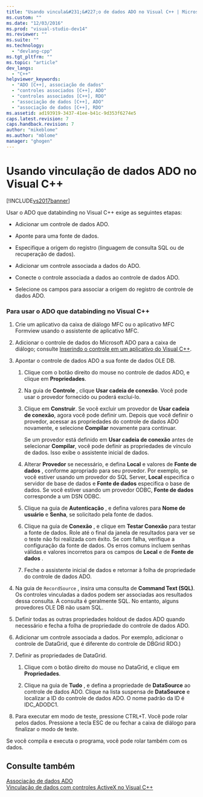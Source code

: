 ```yaml
---
title: "Usando vincula&#231;&#227;o de dados ADO no Visual C++ | Microsoft Docs"
ms.custom: ""
ms.date: "12/03/2016"
ms.prod: "visual-studio-dev14"
ms.reviewer: ""
ms.suite: ""
ms.technology: 
  - "devlang-cpp"
ms.tgt_pltfrm: ""
ms.topic: "article"
dev_langs: 
  - "C++"
helpviewer_keywords: 
  - "ADO [C++], associação de dados"
  - "controles associados [C++], ADO"
  - "controles associados [C++], RDO"
  - "associação de dados [C++], ADO"
  - "associação de dados [C++], RDO"
ms.assetid: ad193919-3437-41ee-b41c-9d353f6274e5
caps.latest.revision: 7
caps.handback.revision: 7
author: "mikeblome"
ms.author: "mblome"
manager: "ghogen"
---
```

# Usando vincula&#231;&#227;o de dados ADO no Visual C++
[!INCLUDE[vs2017banner](../../assembler/inline/includes/vs2017banner.md)]

Usar o ADO que databinding no Visual C\+\+ exige as seguintes etapas:  
  
-   Adicionar um controle de dados ADO.  
  
-   Aponte para uma fonte de dados.  
  
-   Especifique a origem do registro \(linguagem de consulta SQL ou de recuperação de dados\).  
  
-   Adicionar um controle associada a dados do ADO.  
  
-   Conecte o controle associada a dados ao controle de dados ADO.  
  
-   Selecione os campos para associar a origem do registro de controle de dados ADO.  
  
### Para usar o ADO que databinding no Visual C\+\+  
  
1.  Crie um aplicativo da caixa de diálogo MFC ou o aplicativo MFC Formview usando o assistente de aplicativo MFC.  
  
2.  Adicionar o controle de dados do Microsoft ADO para a caixa de diálogo; consulte [Inserindo o controle em um aplicativo do Visual C\+\+](../../data/ado-rdo/inserting-the-control-into-a-visual-cpp-application.md).  
  
3.  Apontar o controle de dados ADO a sua fonte de dados OLE DB.  
  
    1.  Clique com o botão direito do mouse no controle de dados ADO, e clique em **Propriedades**.  
  
    2.  Na guia de **Controle** , clique **Usar cadeia de conexão**.  Você pode usar o provedor fornecido ou poderá excluí\-lo.  
  
    3.  Clique em **Construir**.  Se você excluir um provedor de **Usar cadeia de conexão**, agora você pode definir um.  Depois que você definir o provedor, acessar as propriedades do controle de dados ADO novamente, e selecione **Compilar** novamente para continuar.  
  
         Se um provedor está definido em **Usar cadeia de conexão** antes de selecionar **Compilar**, você pode definir as propriedades de vínculo de dados.  Isso exibe o assistente inicial de dados.  
  
    4.  Alterar **Provedor** se necessário, e defina **Local** e valores de **Fonte de dados** , conforme apropriado para seu provedor.  Por exemplo, se você estiver usando um provedor do SQL Server, **Local** especifica o servidor de base de dados e **Fonte de dados** especifica o base de dados.  Se você estiver usando um provedor ODBC, **Fonte de dados** corresponde a um DSN ODBC.  
  
    5.  Clique na guia de **Autenticação** , e defina valores para **Nome de usuário** e **Senha**, se solicitado pela fonte de dados.  
  
    6.  Clique na guia de **Conexão** , e clique em **Testar Conexão** para testar a fonte de dados.  Role até o final da janela de resultados para ver se o teste não foi realizada com êxito.  Se com falha, verifique a configuração da fonte de dados.  Os erros comuns incluem senhas válidas e valores incorretos para os campos de **Local** e de **Fonte de dados** .  
  
    7.  Feche o assistente inicial de dados e retornar à folha de propriedade do controle de dados ADO.  
  
4.  Na guia de `RecordSource` , insira uma consulta de **Command Text \(SQL\)**.  Os controles vinculadas a dados podem ser associadas aos resultados dessa consulta.  A consulta é geralmente SQL.  No entanto, alguns provedores OLE DB não usam SQL.  
  
5.  Definir todas as outras propriedades holdout de dados ADO quando necessário e fecha a folha de propriedade do controle de dados ADO.  
  
6.  Adicionar um controle associada a dados.  Por exemplo, adicionar o controle de DataGrid, que é diferente do controle de DBGrid RDO.\)  
  
7.  Definir as propriedades de DataGrid.  
  
    1.  Clique com o botão direito do mouse no DataGrid, e clique em **Propriedades**.  
  
    2.  Clique na guia de **Tudo** , e defina a propriedade de **DataSource** ao controle de dados ADO.  Clique na lista suspensa de **DataSource** e localizar a ID do controle de dados ADO.  O nome padrão da ID é IDC\_ADODC1.  
  
8.  Para executar em modo de teste, pressione CTRL\+T.  Você pode rolar pelos dados.  Pressione a tecla ESC de ou fechar a caixa de diálogo para finalizar o modo de teste.  
  
 Se você compila e executa o programa, você pode rolar também com os dados.  
  
## Consulte também  
 [Associação de dados ADO](../../data/ado-rdo/ado-databinding.md)   
 [Vinculação de dados com controles ActiveX no Visual C\+\+](../../data/ado-rdo/databinding-with-activex-controls-in-visual-cpp.md)